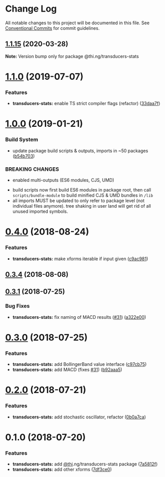 # Change Log

All notable changes to this project will be documented in this file.
See [Conventional Commits](https://conventionalcommits.org) for commit guidelines.

## [1.1.15](https://github.com/thi-ng/umbrella/compare/@thi.ng/transducers-stats@1.1.14...@thi.ng/transducers-stats@1.1.15) (2020-03-28)

**Note:** Version bump only for package @thi.ng/transducers-stats





# [1.1.0](https://github.com/thi-ng/umbrella/compare/@thi.ng/transducers-stats@1.0.19...@thi.ng/transducers-stats@1.1.0) (2019-07-07)

### Features

* **transducers-stats:** enable TS strict compiler flags (refactor) ([33daa7f](https://github.com/thi-ng/umbrella/commit/33daa7f))

# [1.0.0](https://github.com/thi-ng/umbrella/compare/@thi.ng/transducers-stats@0.4.23...@thi.ng/transducers-stats@1.0.0) (2019-01-21)

### Build System

* update package build scripts & outputs, imports in ~50 packages ([b54b703](https://github.com/thi-ng/umbrella/commit/b54b703))

### BREAKING CHANGES

* enabled multi-outputs (ES6 modules, CJS, UMD)

- build scripts now first build ES6 modules in package root, then call
  `scripts/bundle-module` to build minified CJS & UMD bundles in `/lib`
- all imports MUST be updated to only refer to package level
  (not individual files anymore). tree shaking in user land will get rid of
  all unused imported symbols.

<a name="0.4.0"></a>
# [0.4.0](https://github.com/thi-ng/umbrella/compare/@thi.ng/transducers-stats@0.3.4...@thi.ng/transducers-stats@0.4.0) (2018-08-24)

### Features

* **transducers-stats:** make xforms iterable if input given ([c9ac981](https://github.com/thi-ng/umbrella/commit/c9ac981))

<a name="0.3.4"></a>
## [0.3.4](https://github.com/thi-ng/umbrella/compare/@thi.ng/transducers-stats@0.3.3...@thi.ng/transducers-stats@0.3.4) (2018-08-08)

<a name="0.3.1"></a>
## [0.3.1](https://github.com/thi-ng/umbrella/compare/@thi.ng/transducers-stats@0.3.0...@thi.ng/transducers-stats@0.3.1) (2018-07-25)

### Bug Fixes

* **transducers-stats:** fix naming of MACD results ([#31](https://github.com/thi-ng/umbrella/issues/31)) ([a322e00](https://github.com/thi-ng/umbrella/commit/a322e00))

<a name="0.3.0"></a>
# [0.3.0](https://github.com/thi-ng/umbrella/compare/@thi.ng/transducers-stats@0.2.0...@thi.ng/transducers-stats@0.3.0) (2018-07-25)

### Features

* **transducers-stats:** add BollingerBand value interface ([c97cb75](https://github.com/thi-ng/umbrella/commit/c97cb75))
* **transducers-stats:** add MACD (fixes [#31](https://github.com/thi-ng/umbrella/issues/31)) ([b92aaa5](https://github.com/thi-ng/umbrella/commit/b92aaa5))

<a name="0.2.0"></a>
# [0.2.0](https://github.com/thi-ng/umbrella/compare/@thi.ng/transducers-stats@0.1.0...@thi.ng/transducers-stats@0.2.0) (2018-07-21)

### Features

* **transducers-stats:** add stochastic oscillator, refactor ([0b0a7ca](https://github.com/thi-ng/umbrella/commit/0b0a7ca))

<a name="0.1.0"></a>
# 0.1.0 (2018-07-20)

### Features

* **transducers-stats:** add [@thi](https://github.com/thi).ng/transducers-stats package ([7a5812f](https://github.com/thi-ng/umbrella/commit/7a5812f))
* **transducers-stats:** add other xforms ([7df3ce0](https://github.com/thi-ng/umbrella/commit/7df3ce0))
